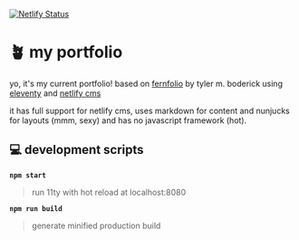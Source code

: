 [![Netlify Status](https://api.netlify.com/api/v1/badges/c029c53f-9757-4009-841c-de2722305853/deploy-status)](https://app.netlify.com/sites/louismitc-portfolio/deploys)

# 🪴 my portfolio
yo, it's my current portfolio! based on [fernfolio](https://fernfolio.netlify.app/) by tyler m. boderick using [eleventy](https://www.11ty.io/) and [netlify cms](https://www.netlifycms.org/)

it has full support for netlify cms, uses markdown for content and nunjucks for layouts (mmm, sexy) and has no javascript framework (hot).


## 💻 development scripts

**`npm start`**

> run 11ty with hot reload at localhost:8080

**`npm run build`**

> generate minified production build
